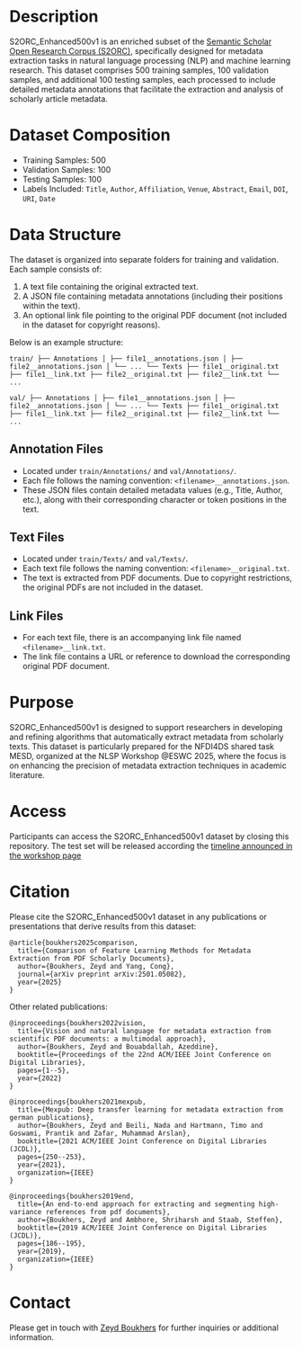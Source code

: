 # Description 

S2ORC_Enhanced500v1 is an enriched subset of the [Semantic Scholar Open Research Corpus (S2ORC)](https://github.com/allenai/s2orc), specifically designed for metadata extraction tasks in natural language processing (NLP) and machine learning research. This dataset comprises 500 training samples, 100 validation samples, and additional 100 testing samples, each processed to include detailed metadata annotations that facilitate the extraction and analysis of scholarly article metadata.

# Dataset Composition
* Training Samples: 500
* Validation Samples: 100
* Testing Samples: 100
* Labels Included: `Title`, `Author`, `Affiliation`, `Venue`, `Abstract`, `Email`, `DOI`, `URI`, `Date`

# Data Structure

The dataset is organized into separate folders for training and validation. Each sample consists of:
1. A text file containing the original extracted text.
2. A JSON file containing metadata annotations (including their positions within the text).
3. An optional link file pointing to the original PDF document (not included in the dataset for copyright reasons).

Below is an example structure:
```
train/ ├── Annotations │ ├── file1__annotations.json │ ├── file2__annotations.json │ └── ... └── Texts ├── file1__original.txt ├── file1__link.txt ├── file2__original.txt ├── file2__link.txt └── ...

val/ ├── Annotations │ ├── file1__annotations.json │ ├── file2__annotations.json │ └── ... └── Texts ├── file1__original.txt ├── file1__link.txt ├── file2__original.txt ├── file2__link.txt └── ...
```

## Annotation Files
- Located under `train/Annotations/` and `val/Annotations/`.
- Each file follows the naming convention: `<filename>__annotations.json`.
- These JSON files contain detailed metadata values (e.g., Title, Author, etc.), along with their corresponding character or token positions in the text.

## Text Files
- Located under `train/Texts/` and `val/Texts/`.
- Each text file follows the naming convention: `<filename>__original.txt`.
- The text is extracted from PDF documents. Due to copyright restrictions, the original PDFs are not included in the dataset.

## Link Files
- For each text file, there is an accompanying link file named `<filename>__link.txt`.
- The link file contains a URL or reference to download the corresponding original PDF document.


# Purpose
S2ORC_Enhanced500v1 is designed to support researchers in developing and refining algorithms that automatically extract metadata from scholarly texts. This dataset is particularly prepared for the NFDI4DS shared task MESD, organized at the NLSP Workshop @ESWC 2025, where the focus is on enhancing the precision of metadata extraction techniques in academic literature.

# Access
Participants can access the S2ORC_Enhanced500v1 dataset by closing this repository. The test set will be released according the [timeline announced in the workshop page](https://nfdi4ds.github.io/nslp2025/docs/mesd_shared_task.html)

# Citation
Please cite the S2ORC_Enhanced500v1 dataset in any publications or presentations that derive results from this dataset:
```
@article{boukhers2025comparison,
  title={Comparison of Feature Learning Methods for Metadata Extraction from PDF Scholarly Documents},
  author={Boukhers, Zeyd and Yang, Cong},
  journal={arXiv preprint arXiv:2501.05082},
  year={2025}
}
```
Other related publications: 

```
@inproceedings{boukhers2022vision,
  title={Vision and natural language for metadata extraction from scientific PDF documents: a multimodal approach},
  author={Boukhers, Zeyd and Bouabdallah, Azeddine},
  booktitle={Proceedings of the 22nd ACM/IEEE Joint Conference on Digital Libraries},
  pages={1--5},
  year={2022}
}
```

```
@inproceedings{boukhers2021mexpub,
  title={Mexpub: Deep transfer learning for metadata extraction from german publications},
  author={Boukhers, Zeyd and Beili, Nada and Hartmann, Timo and Goswami, Prantik and Zafar, Muhammad Arslan},
  booktitle={2021 ACM/IEEE Joint Conference on Digital Libraries (JCDL)},
  pages={250--253},
  year={2021},
  organization={IEEE}
}
```

```
@inproceedings{boukhers2019end,
  title={An end-to-end approach for extracting and segmenting high-variance references from pdf documents},
  author={Boukhers, Zeyd and Ambhore, Shriharsh and Staab, Steffen},
  booktitle={2019 ACM/IEEE Joint Conference on Digital Libraries (JCDL)},
  pages={186--195},
  year={2019},
  organization={IEEE}
}
```

# Contact
Please get in touch with [Zeyd Boukhers](zeyd.boukhers@fit.fraunhofer.de) for further inquiries or additional information.


